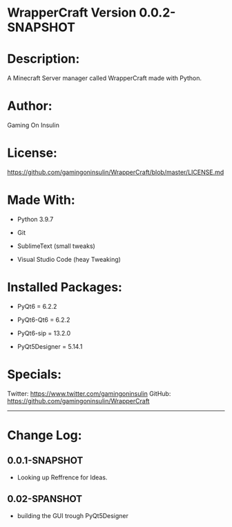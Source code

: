 # WrapperCraft Version 0.0.2-SNAPSHOT

# Description: 
  A Minecraft Server manager called WrapperCraft made with Python.
  
# Author:
  Gaming On Insulin

# License:
  https://github.com/gamingoninsulin/WrapperCraft/blob/master/LICENSE.md

# Made With:
  - Python 3.9.7
  
  - Git

  - SublimeText (small tweaks)
  
  - Visual Studio Code (heay Tweaking)

# Installed Packages:
  - PyQt6 = 6.2.2
  
  - PyQt6-Qt6 = 6.2.2
  
  - PyQt6-sip = 13.2.0
  
  - PyQt5Designer = 5.14.1

# Specials:
  Twitter: https://www.twitter.com/gamingoninsulin 
  GitHub: https://github.com/gamingoninsulin/WrapperCraft

---

# Change Log:
  ## 0.0.1-SNAPSHOT
  - Looking up Reffrence for Ideas.
  ## 0.02-SPANSHOT
  - building the GUI trough PyQt5Designer
